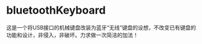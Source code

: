 bluetoothKeyboard
=================

这是一个将USB接口的机械键盘改装为蓝牙“无线”键盘的设想，不改变已有键盘的功能和设计，非侵入，非破坏。力求做一次简洁的加法！
